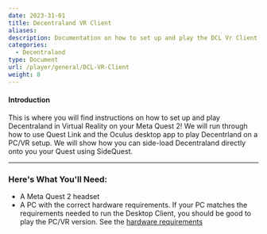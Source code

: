 ```yaml
---
date: 2023-31-01
title: Decentraland VR Client
aliases:
description: Documentation on how to set up and play the DCL Vr Client.
categories:
  - Decentraland
type: Document
url: /player/general/DCL-VR-Client
weight: 8
---
```


#### Introduction
This is where you will find instructions on how to set up and play Decentraland in Virtual Reality on your Meta Quest 2! We will run through how to use Quest Link and the Oculus desktop app to play Decentrland on a PC/VR setup. We will show how you can side-load Decentraland directly onto you your Quest using SideQuest. 

---

### **Here's What You'll Need:**

 - A Meta Quest 2 headset
 - A PC with the correct hardware requirements. If your PC matches the requirements needed to run the Desktop Client, you should be good to play the PC/VR version. See the [hardware requirements](https://docs.decentraland.org/player/general/hardware-requirements/)
